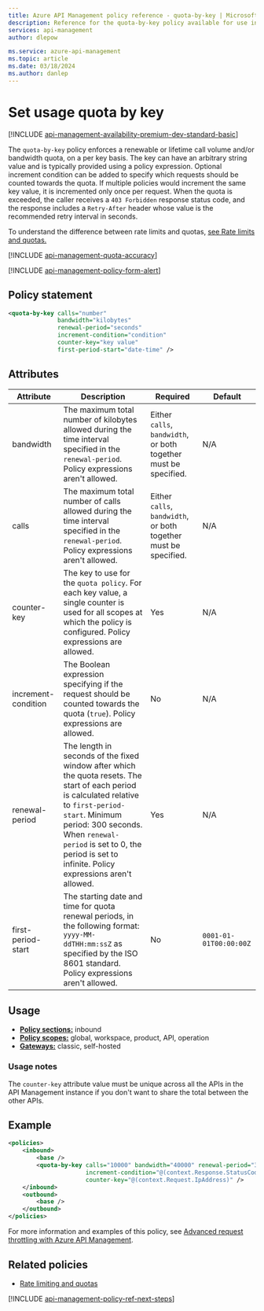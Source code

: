 ```yaml
---
title: Azure API Management policy reference - quota-by-key | Microsoft Docs
description: Reference for the quota-by-key policy available for use in Azure API Management. Provides policy usage, settings, and examples.
services: api-management
author: dlepow

ms.service: azure-api-management
ms.topic: article
ms.date: 03/18/2024
ms.author: danlep
---
```

# Set usage quota by key

[!INCLUDE [api-management-availability-premium-dev-standard-basic](../../includes/api-management-availability-premium-dev-standard-basic.md)]

The `quota-by-key` policy enforces a renewable or lifetime call volume and/or bandwidth quota, on a per key basis. The key can have an arbitrary string value and is typically provided using a policy expression. Optional increment condition can be added to specify which requests should be counted towards the quota. If multiple policies would increment the same key value, it is incremented only once per request. When the quota is exceeded, the caller receives a `403 Forbidden` response status code, and the response includes a `Retry-After` header whose value is the recommended retry interval in seconds.

To understand the difference between rate limits and quotas, [see Rate limits and quotas.](./api-management-sample-flexible-throttling.md#rate-limits-and-quotas)

[!INCLUDE [api-management-quota-accuracy](../../includes/api-management-quota-accuracy.md)]

[!INCLUDE [api-management-policy-form-alert](../../includes/api-management-policy-form-alert.md)]


## Policy statement

```xml
<quota-by-key calls="number"
              bandwidth="kilobytes"
              renewal-period="seconds"
              increment-condition="condition"
              counter-key="key value"
              first-period-start="date-time" />
```

## Attributes

| Attribute                | Description                                                                                               | Required                                                         | Default |
| ------------------- | --------------------------------------------------------------------------------------------------------- | ---------------------------------------------------------------- | ------- |
| bandwidth           | The maximum total number of kilobytes allowed during the time interval specified in the `renewal-period`. Policy expressions aren't allowed.| Either `calls`, `bandwidth`, or both together must be specified. | N/A     |
| calls               | The maximum total number of calls allowed during the time interval specified in the `renewal-period`. Policy expressions aren't allowed.    | Either `calls`, `bandwidth`, or both together must be specified. | N/A     |
| counter-key         | The key to use for the `quota policy`. For each key value, a single counter is used for all scopes at which the policy is configured. Policy expressions are allowed.             | Yes                                                              | N/A     |
| increment-condition | The Boolean expression specifying if the request should be counted towards the quota (`true`). Policy expressions are allowed.             | No                                                               | N/A     |
| renewal-period      | The length in seconds of the fixed window after which the quota resets. The start of each period is calculated relative to `first-period-start`. Minimum period: 300 seconds. When `renewal-period` is set to 0, the period is set to infinite. Policy expressions aren't allowed.                                                  | Yes                                                              | N/A     |
| first-period-start      | The starting date and time for quota renewal periods, in the following format: `yyyy-MM-ddTHH:mm:ssZ` as specified by the ISO 8601 standard. Policy expressions aren't allowed.   | No                                                              | `0001-01-01T00:00:00Z`     |


## Usage

- [**Policy sections:**](./api-management-howto-policies.md#sections) inbound
- [**Policy scopes:**](./api-management-howto-policies.md#scopes) global, workspace, product, API, operation
- [**Gateways:**](api-management-gateways-overview.md) classic, self-hosted

### Usage notes

The `counter-key` attribute value must be unique across all the APIs in the API Management instance if you don't want to share the total between the other APIs.

## Example

```xml
<policies>
    <inbound>
        <base />
        <quota-by-key calls="10000" bandwidth="40000" renewal-period="3600"
                      increment-condition="@(context.Response.StatusCode >= 200 && context.Response.StatusCode < 400)"
                      counter-key="@(context.Request.IpAddress)" />
    </inbound>
    <outbound>
        <base />
    </outbound>
</policies>
```

For more information and examples of this policy, see [Advanced request throttling with Azure API Management](./api-management-sample-flexible-throttling.md).

## Related policies

* [Rate limiting and quotas](api-management-policies.md#rate-limiting-and-quotas)

[!INCLUDE [api-management-policy-ref-next-steps](../../includes/api-management-policy-ref-next-steps.md)]
